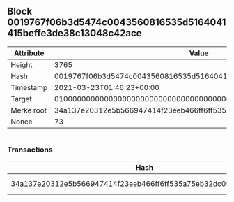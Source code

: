 ## Block 0019767f06b3d5474c0043560816535d5164041415beffe3de38c13048c42ace

Attribute | Value
--- | ---
Height | 3765
Hash | 0019767f06b3d5474c0043560816535d5164041415beffe3de38c13048c42ace
Timestamp | 2021-03-23T01:46:23+00:00
Target | 0100000000000000000000000000000000000000000000000000000000000000
Merke root | 34a137e20312e5b566947414f23eeb466ff6ff535a75eb32dc0faee962b4be6f
Nonce | 73

```

```

### Transactions

Hash | Amount
--- | ---
[34a137e20312e5b566947414f23eeb466ff6ff535a75eb32dc0faee962b4be6f](34a137e20312e5b566947414f23eeb466ff6ff535a75eb32dc0faee962b4be6f.md) | 10.00000000 SKEPTI 
